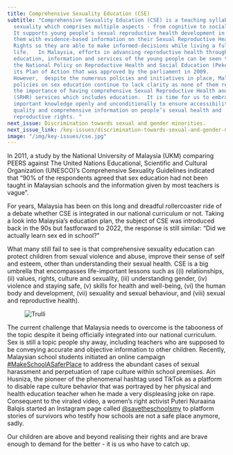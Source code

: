 ```yaml
---
title: Comprehensive Sexuality Education (CSE)
subtitle: "Comprehensive Sexuality Education (CSE) is a teaching syllabus on
  sexuality which comprises multiple aspects - from cognitive to social skill.
  It supports young people’s sexual reproductive health development in preparing
  them with evidence-based information on their Sexual Reproductive Health and
  Rights so they are able to make informed-decisions while living a fulfilling
  life.   In Malaysia, efforts in advancing reproductive health through
  education, information and services of the young people can be seen through
  the National Policy on Reproductive Health and Social Education (Pekerti) and
  its Plan of Action that was approved by the parliament in 2009.
  However,  despite the numerous policies and initiatives in place, Malaysia’s
  policies on sex education continue to lack clarity as none of them recognises
  the importance of having comprehensive Sexual Reproductive Health and Rights
  (SRHR) services which includes education.  It is time for us to embrace this
  important knowledge openly and unconditionally to ensure accessibility to
  quality and comprehensive information on people’s sexual health and
  reproductive rights. "
next_issue: Discrimination towards sexual and gender minorities.
next_issue_link: /key-issues/discrimination-towards-sexual-and-gender-minorities
image: "/img/key-issues/cse.jpg"
---
```

In 2011, a study by the National University of Malaysia (UKM) comparing PEERS against The United Nations Educational, Scientific and Cultural Organization (UNESCO)’s Comprehensive Sexuality Guidelines indicated that “90% of the respondents agreed that sex education had not been taught in Malaysian schools and the information given by most teachers is vague”. 

For years, Malaysia has been on this long and dreadful rollercoaster ride of a debate whether CSE is integrated in our national curriculum or not. Taking a look into Malaysia’s education plan, the subject of CSE was introduced back in the 90s but fastforward to 2022, the response is still similar: “Did we actually learn sex ed in school?”

What many still fail to see is that comprehensive sexuality education can protect children from sexual violence and abuse, improve their sense of self and esteem, other than understanding their sexual health. CSE is a big umbrella that encompasses life-important lessons such as ((i) relationships, (ii) values, rights, culture and sexuality, (iii) understanding gender, (iv) violence and staying safe, (v) skills for health and well-being, (vi) the human body and development, (vii) sexuality and sexual behaviour, and (viii) sexual and reproductive health).

<div class='flex justify-center'>
<figure class='md:w-1/2 md:px-8'>
<img src="/img/key-issues/cse-1.png" alt="Trulli" class='rounded-md shadow-lg'>
<figcaption align = "center"><b></b></figcaption>
</figure></div>

The current challenge that Malaysia needs to overcome is the tabooness of the topic despite it being officially integrated into our national curriculum. Sex is still a topic people shy away, including teachers who are supposed to be conveying accurate and objective information to other children. Recently, Malaysian school students initiated an online campaign [#MakeSchoolASaferPlace](https://www.straitstimes.com/asia/se-asia/the-malaysian-schoolgirl-using-tiktok-to-challenge-school-abuse) to address the abundant cases of sexual harassment and perpetuation of rape culture within school premises. Ain Husniza, the pioneer of the phenomenal hashtag used TikTok as a platform to disable rape culture behavior that was portrayed by her physical and health education teacher when he made a very displeasing joke on rape. Consequent to the viraled video, a women’s right activist Puteri Nuraaina Balqis started an Instagram page called [@savetheschoolsmy](https://www.instagram.com/savetheschoolsmy/) to platform stories of survivors who testify how schools are not a safe place anymore, sadly. 

Our children are above and beyond realising their rights and are brave enough to demand for the better - it is us who have to catch up. 
